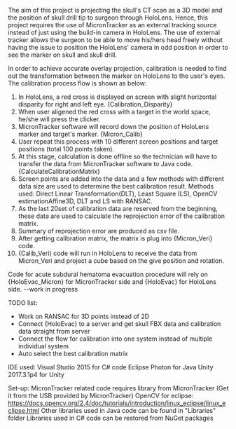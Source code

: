 The aim of this project is projecting the skull's CT scan as a 3D model and the position of skull drill tip to surgeon through HoloLens. Hence, this project requires the use of MicronTracker as an external tracking source instead of just using the build-in camera in HoloLens. The use of external tracker allows the surgeon to be able to move his/hers head freely without having the issue to position the HoloLens' camera in odd position in order to see the marker on skull and skull drill. 

In order to achieve accurate overlay projection, calibration is needed to find out the transformation between the marker on HoloLens to the user's eyes. The calibration process flow is shown as below:
1) In HoloLens, a red cross is displayed on screen with slight horizontal disparity for right and left eye. {Calibration_Disparity}
2) When user aligened the red cross with a target in the world space, he/she will press the clicker.
3) MicronTracker software will record down the position of HoloLens marker and target's marker. {Micron_Calib}
4) User repeat this process with 10 different screen positions and target positions (total 100 points taken).
5) At this stage, calculation is done offline so the technician will have to transfer the data from MicronTracker software to Java code. {CalculateCalibrationMatrix} 
6) Screen points are added into the data and a few methods with different data size are used to determine the best calibration result. Methods used: Direct Linear Transformation(DLT), Least Square (LS), OpenCV estimationAffine3D, DLT and LS with RANSAC.
7) As the last 20set of calibration data are reserved from the beginning, these data are used to calculate the reprojection error of the calibration matrix.
8) Summary of reprojection error are produced as csv file.
9) After getting calibration matrix, the matrix is plug into {Micron_Veri} code.
10) {Calib_Veri) code will run in HoloLens to receive the data from Micron_Veri and project a cube based on the give position and rotation.

Code for acute subdural hematoma evacuation procedure will rely on {HoloEvac_Micron} for MicronTracker side and {HoloEvac} for HoloLens side. --work in progress 

TODO list:
- Work on RANSAC for 3D points instead of 2D
- Connect {HoloEvac} to a server and get skull FBX data and calibration data straight from server
- Connect the flow for calibration into one system instead of multiple individual system
- Auto select the best calibration matrix 

IDE used:
Visual Studio 2015 for C# code
Eclipse Photon for Java
Unity 2017.3.1p4 for Unity

Set-up:
MicronTracker related code requires library from MicronTracker (Get it from the USB provided by MicronTracker)
OpenCV for eclipse: https://docs.opencv.org/2.4/doc/tutorials/introduction/linux_eclipse/linux_eclipse.html
Other libraries used in Java code can be found in "Libraries" folder
Libraries used in C# code can be restored from NuGet packages
